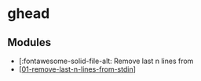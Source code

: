 ghead
===

Modules
---

- [:fontawesome-solid-file-alt: Remove last n lines from
- [[01-remove-last-n-lines-from-stdin]]

[//begin]: # "Autogenerated link references for markdown compatibility"
[01-remove-last-n-lines-from-stdin]: 01-remove-last-n-lines-from-stdin.md "Remove last n lines from stdin"
[//end]: # "Autogenerated link references"